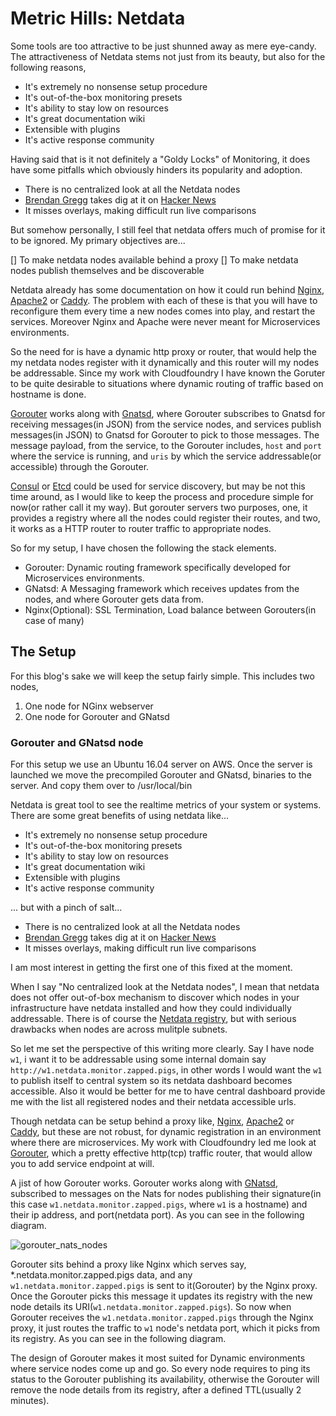 # Metric Hills: Netdata

Some tools are too attractive to be just shunned away as mere eye-candy. The attractiveness of Netdata stems not just from its beauty, but also for the following reasons,

* It's extremely no nonsense setup procedure
* It's out-of-the-box monitoring presets
* It's ability to stay low on resources
* It's great documentation wiki
* Extensible with plugins
* It's active response community

Having said that is it not definitely a "Goldy Locks" of Monitoring, it does have some pitfalls which obviously hinders its popularity and adoption.

* There is no centralized look at all the Netdata nodes
* [Brendan Gregg](http://www.brendangregg.com/) takes dig at it on [Hacker News](https://news.ycombinator.com/item?id=11388196)
* It misses overlays, making difficult run live comparisons

But somehow personally, I still feel that netdata offers much of promise for it to be ignored. My primary objectives are...

[] To make netdata nodes available behind a proxy
[] To make netdata nodes publish themselves and be discoverable

Netdata already has some documentation on how it could run behind [Nginx](https://github.com/firehol/netdata/wiki/Running-behind-nginx), [Apache2](https://github.com/firehol/netdata/wiki/Running-behind-apache) or [Caddy](https://github.com/firehol/netdata/wiki/Running-behind-caddy). The problem with each of these is that you will have to reconfigure them every time a new nodes comes into play, and restart the services. Moreover Nginx and Apache were never meant for Microservices environments.

So the need for is have a dynamic http proxy or router, that would help the my netdata nodes register with it dynamically and this router will my nodes be addressable. Since my work with Cloudfoundry I have known the Goruter to be quite desirable to situations where dynamic routing of traffic based on hostname is done.

[Gorouter](https://github.com/cloudfoundry/gorouter) works along with [Gnatsd](https://nats.io), where Gorouter subscribes to Gnatsd for receiving messages(in JSON) from the service nodes, and services publish messages(in JSON) to Gnatsd for Gorouter to pick to those messages. The message payload, from the service, to the Gorouter includes, `host` and `port` where the service is running, and `uris` by which the service addressable(or accessible) through the Gorouter. 

[Consul](https://consul.io) or [Etcd](https://coreos.com/etcd/) could be used for service discovery, but may be not this time around, as I would like to keep the process and procedure simple for now(or rather call it my way). But gorouter servers two purposes, one, it provides a registry where all the nodes could register their routes, and two, it works as a HTTP router to router traffic to appropriate nodes.

So for my setup, I have chosen the following the stack elements.

* Gorouter: Dynamic routing framework specifically developed for Microservices environments.
* GNatsd: A Messaging framework which receives updates from the nodes, and where Gorouter gets data from.
* Nginx(Optional): SSL Termination, Load balance between Gorouters(in case of many)

## The Setup

For this blog's sake we will keep the setup fairly simple. This includes two nodes,

1. One node for NGinx webserver
2. One node for Gorouter and GNatsd

### Gorouter and GNatsd node

For this setup we use an Ubuntu 16.04 server on AWS. Once the server is launched we move the precompiled Gorouter and GNatsd, binaries to the server. And copy them over to /usr/local/bin


Netdata is great tool to see the realtime metrics of your system or systems. There are some great benefits of using netdata like...

* It's extremely no nonsense setup procedure
* It's out-of-the-box monitoring presets
* It's ability to stay low on resources
* It's great documentation wiki
* Extensible with plugins
* It's active response community

... but with a pinch of salt...

* There is no centralized look at all the Netdata nodes
* [Brendan Gregg](http://www.brendangregg.com/) takes dig at it on [Hacker News](https://news.ycombinator.com/item?id=11388196)
* It misses overlays, making difficult run live comparisons

I am most interest in getting the first one of this fixed at the moment.

When I say "No centralized look at the Netdata nodes", I mean that netdata does not offer out-of-box mechanism to discover which nodes in your infrastructure have netdata installed and how they could individually addressable. There is of course the [Netdata registry](), but with serious drawbacks when nodes are across mulitple subnets.

So let me set the perspective of this writing more clearly. Say I have node `w1`, i want it to be addressable using some internal domain say `http://w1.netdata.monitor.zapped.pigs`, in other words I would want the `w1` to publish itself to central system so its netdata dashboard becomes accessible. Also it would be better for me to have central dashboard provide me with the list all registered nodes and their netdata accessible urls.

Though netdata can be setup behind a proxy like, [Nginx](https://github.com/firehol/netdata/wiki/Running-behind-nginx), [Apache2](https://github.com/firehol/netdata/wiki/Running-behind-apache) or [Caddy](https://github.com/firehol/netdata/wiki/Running-behind-caddy), but these are not robust, for dynamic registration in an environment where there are microservices. My work with Cloudfoundry led me look at [Gorouter](https://github.com/cloudfoundry/gorouter), which a pretty effective http(tcp) traffic router, that would allow you to add service endpoint at will.

A jist of how Gorouter works. Gorouter works along with [GNatsd](https://nats.io), subscribed to messages on the Nats for nodes publishing their signature(in this case `w1.netdata.monitor.zapped.pigs`, where `w1` is a hostname) and their ip address, and port(netdata port). As you can see in the following diagram.

![gorouter_nats_nodes]()

Gorouter sits behind a proxy like Nginx which serves say, *.netdata.monitor.zapped.pigs data, and any `w1.netdata.monitor.zapped.pigs` is sent to it(Gorouter) by the Nginx proxy. Once the Gorouter picks this message it updates its registry with the new node details its URI(`w1.netdata.monitor.zapped.pigs`). So now when Gorouter receives the `w1.netdata.monitor.zapped.pigs` through the Nginx proxy, it just routes the traffic to `w1` node's netdata port, which it picks from its registry. As you can see in the following diagram.



The design of Gorouter makes it most suited for Dynamic environments where service nodes come up and go. So every node requires to ping its status to the Gorouter publishing its availability, otherwise the Gorouter will remove the node details from its registry, after a defined TTL(usually 2 minutes).
 

